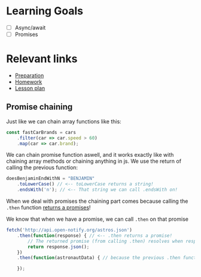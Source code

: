 # Learning Goals
- [ ] Async/await
- [ ] Promises

# Relevant links
* [Preparation](preparation.md)
* [Homework](/homework-projects/readme.md)
* [Lesson plan](lesson-plan.md)

## Promise chaining
Just like we can chain array functions like this:

```js
const fastCarBrands = cars
    .filter(car => car.speed > 60)
    .map(car => car.brand);
```

We can chain promise function aswell, and it works exactly like with chaining array methods or chaining anything in js. We use the return of calling the previous function:

```js
doesBenjaminEndWithN = "BENJAMIN"
    .toLowerCase() // <-- toLowerCase returns a string!
    .endsWith('n'); // <-- That string we can call .endsWith on!
```

When we deal with promises the chaining part comes because calling the `.then` function [returns a promises](https://developer.mozilla.org/en-US/docs/Web/JavaScript/Reference/Global_Objects/Promise/then)!

We know that when we have a promise, we can call `.then` on that promise

```js
fetch('http://api.open-notify.org/astros.json')
    .then(function(response) { // <-- .then returns a promise! 
        // The returned promise (from calling .then) resolves when response.json() resolves!
        return response.json(); 
    })
    .then(function(astronautData) { // because the previous .then function returns a promise, we can call .then on that!

    });
```
